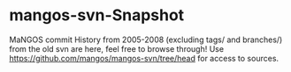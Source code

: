 # mangos-svn-Snapshot
MaNGOS commit History from 2005-2008 (excluding tags/ and branches/) from the old svn are here, feel free to browse through! Use https://github.com/mangos/mangos-svn/tree/head for access to sources.

